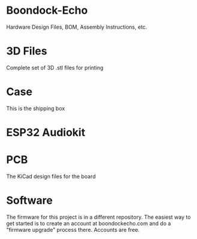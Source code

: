 # Boondock-Echo 
Hardware Design Files, BOM, Assembly Instructions, etc.

# 3D Files
Complete set of 3D .stl files for printing

# Case
This is the shipping box

# ESP32 Audiokit


# PCB
The KiCad design files for the board

# Software
The firmware for this project is in a different repository.  The easiest way to get started is to create an account at boondockecho.com and do a "firmware upgrade" process there.  Accounts are free.
